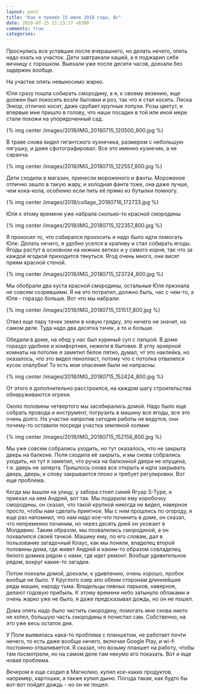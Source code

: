 ```yaml
---
layout: post
title: "Как я провёл 15 июля 2018 года, Вс"
date: 2018-07-15 11:13:17 +0300
comments: true
categories: 
---
```

Проснулись все уставшие после вчерашнего, но делать нечего, опять надо ехать на участок. Дети завтракали кашей, а я поджарил себе яичницу с горошком. Выехали уже после десяти часов, доехали без задержек вообще.

На участке опять невыносимо жарко.

Юля сразу пошла собирать смородину, а я, к своему везению, еще должен был покосить возле бытовки и роз, так что я стал косить. Леска Энкор, отлично косит, даже срубает крупные лопухи. Розы цветут, и впервые мне пришло в голову, что наши посадки в той или иной мере стали похожи на упорядоченный сад.

{% img center /images/2018/IMG_20180715_120500_800.jpg %}

В траве снова видел гигантского кузнечика, размером с небольшую лягушку, и даже сфотографировал. Все это именно кузнечик, а не саранча.

{% img center /images/2018/IMG_20180715_122557_800.jpg %}

Дети сходили в магазин, принесли мороженого и фанты. Мороженое отлично зашло в такую жару, и холодная фанта тоже, она даже лучше, чем кока-кола, особенно если пить её прямо из бутылки помногу.

{% img center /images/2018/collage_20180716_172733.jpg %}

Юля к этому времени уже набрала сколько-то красной смородины

{% img center /images/2018/IMG_20180715_122357_800.jpg %}

Я прокосил то, что собирался прокосить и надо было идти помогать Юле. Делать нечего, я удобно уселся в крапиву и стал собирать ягоды. Ягоды растут в основном на нижних ветках и у самого корня, так что за каждой ягодкой приходится тянуться. Ягод очень много, они висят приям красной стеной.

{% img center /images/2018/IMG_20180715_123724_800.jpg %}

Мы обобрали два куста красной смородины, остальные Юля признала не совсем созревшими. Я на это потратил, должно быть, час с чем-то, а Юля - гораздо больше. Вот что мы набрали:

{% img center /images/2018/IMG_20180715_131517_800.jpg %}

Отвез еще пару тачек земли в новую грядку, это ничего не значит, на самом деле. Туда надо два десятка тачек, а то и больше.

Обедали в доме, на обед у нас был куриный суп с лапшой. В доме гораздо удобнее и комфортнее, нежели в бытовке. В углу эркерной комнаты на потолке я заметил белое пятно, думал, чт это наклейка, но оказалось, что это видел пенопласт, потому что с потолка отвалился кусок опалубки! То есть мои опасения были не напрасны.

{% img center /images/2018/IMG_20180715_152424_800.jpg %}

От этого я дополнительно расстроился, на каждом шагу строительства обнаруживаются огрехи.

Около половины четвертого мы засобирались домой. Надо было еще собрать провода и инструмент, погрузить в машину все ягоды, все это очень долго. На участке напротив сегодня работы не ведутся, они почему-то оставили посреди участка земляной холмик

{% img center /images/2018/IMG_20180715_152156_800.jpg %}

Мы уже совсем собрались уходить, но тут оказалось, что не закрыта дверь на балконе. Поля сходила её закрыть, и мы снова собрались уходить, но тут я заметил, что ручка на балконной двери не опущена, т.е. дверь не заперта. Пришлось снова все открыть и идти закрывать дверь, дверь, к слову закрывается плохо и требует регулировки. Вот еще проблема.

Когда мы вышли на улицу, у забора стоял синий Ягуар S-Type, и приехал на нем Андрей, вот так. Мы подарили ему коробочку смородины, он сказал, что такой крупной никогда не видел, наверное просто, чтобы нам сделать приятное. Мы с ним прошлись по огороду, я еще раз напомнил, что нам надо кое-что починить в доме, он сказал, что непременно починим, но через десять дней он уезжает в Молдавию. Таким образом, мы похвалились смородиной, а он похвалился своей тачкой. Машину ему, по его словам, дал в пользование загадочный Клаус, как мы поняли, владелец второй половины дома, где живет Андрей и каким-то образом совладелец белого домика рядом с нами, где идет ремонт. Вообще удивительное рядом, вокруг какие-то загадки.

Потом поехали домой, доехали, к удивлению, очень хорошо, пробок вообще не было. У Круглого озер апо обеим сторонам длиннейшие ряды машин, народу тьма. Владельцы пивных ларьков, наверное, делают годовую прибыль. К этому времени небо затынуло облаками и очень жарко уже не было, я даже предсказывал дождь, но он не пошел.

Дома опять надо было чистить смородину, помогать мне снова никто не хотел, большую часть смородины я почистил сам. Собственно, на это уже весь остаток дня.

У Поли выявилась кака-то проблема с планшетом, не работает почти ничего, то есть даже вообще ничего, включая Google Play, и wi-fi постоянно отваливается. Я сказал, что возьму планшет на работу, чтобы там посмотрели, но на самом деле там некумо его показать. Вот и еще новая проблема. 

Вечером я еще сходил в Магнолию, купил кое-каких продуктов, например, картошки, а также купил дыню. Погода такая, как будто бы вот-вот пойдет дождь - но он не пошел.